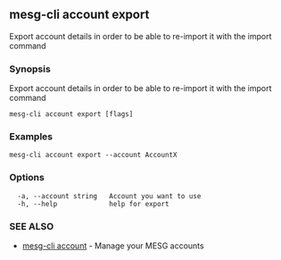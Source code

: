 ## mesg-cli account export

Export account details in order to be able to re-import it with the import command

### Synopsis

Export account details in order to be able to re-import it with the import command

```
mesg-cli account export [flags]
```

### Examples

```
mesg-cli account export --account AccountX
```

### Options

```
  -a, --account string   Account you want to use
  -h, --help             help for export
```

### SEE ALSO

* [mesg-cli account](mesg-cli_account.md)	 - Manage your MESG accounts

